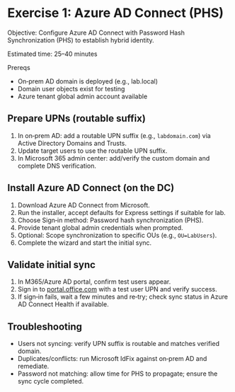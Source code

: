 # Exercise 1: Azure AD Connect (PHS)

Objective: Configure Azure AD Connect with Password Hash Synchronization (PHS) to establish hybrid identity.

Estimated time: 25–40 minutes

Prereqs

- On‑prem AD domain is deployed (e.g., lab.local)
- Domain user objects exist for testing
- Azure tenant global admin account available

## Prepare UPNs (routable suffix)

1. In on‑prem AD: add a routable UPN suffix (e.g., `labdomain.com`) via Active Directory Domains and Trusts.
2. Update target users to use the routable UPN suffix.
3. In Microsoft 365 admin center: add/verify the custom domain and complete DNS verification.

## Install Azure AD Connect (on the DC)

1. Download Azure AD Connect from Microsoft.
2. Run the installer, accept defaults for Express settings if suitable for lab.
3. Choose Sign‑in method: Password hash synchronization (PHS).
4. Provide tenant global admin credentials when prompted.
5. Optional: Scope synchronization to specific OUs (e.g., `OU=LabUsers`).
6. Complete the wizard and start the initial sync.

## Validate initial sync

1. In M365/Azure AD portal, confirm test users appear.
2. Sign in to [portal.office.com](https://portal.office.com) with a test user UPN and verify success.
3. If sign‑in fails, wait a few minutes and re‑try; check sync status in Azure AD Connect Health if available.

## Troubleshooting

- Users not syncing: verify UPN suffix is routable and matches verified domain.
- Duplicates/conflicts: run Microsoft IdFix against on‑prem AD and remediate.
- Password not matching: allow time for PHS to propagate; ensure the sync cycle completed.
